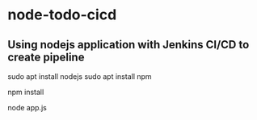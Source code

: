 # node-todo-cicd
## Using nodejs application with Jenkins CI/CD to create pipeline

sudo apt install nodejs
sudo apt install npm


npm install

node app.js

